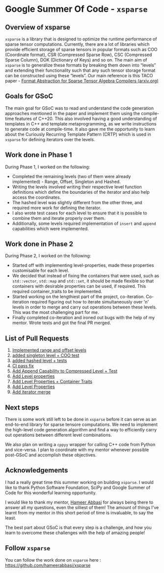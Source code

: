 # Google Summer Of Code - `xsparse`

## Overview of xsparse

`xsparse` is a library that is designed to optimize the runtime performance of sparse tensor computations. Currently, there are a lot of libraries which provide efficient storage of sparse tensors in popular formats such as COO (Coordinate format), CSR (Compressed Sparse Row), CSC (Compressed Sparse Column), DOK (Dictionary of Keys) and so on.
The main aim of `xsparse` is to generalize these formats by breaking them down into “levels” and extending their functionality such that any such tensor storage format can be constructed using these “levels”.
Our main reference is this TACO paper - [Format Abstraction for Sparse Tensor Algebra Compilers (arxiv.org)](https://arxiv.org/pdf/1804.10112.pdf)

## Goals for GSoC

The main goal for GSoC was to read and understand the code generation approaches mentioned in the paper and implement them using the compile-time features of C++20.
This also involved having a good understanding of templates in C++ and template metaprogramming, as we write instructions to generate code at compile-time.
It also gave me the opportunity to learn about the Curiously Recurring Template Pattern (CRTP) which is used in `xsparse` for defining iterators over the levels.

## Work done in Phase 1

During Phase 1, I worked on the following:

* Completed the remaining levels (two of them were already implemented) - Range, Offset, Singleton and Hashed.
* Writing the levels involved writing their respective level function definitions which define the boundaries of the iterator and also help access the coordinates.
* The hashed level was slightly different from the other three, and required more work for defining the iterator.
* I also wrote test cases for each level to ensure that it is possible to combine them and iterate properly over them.
* Additionally, some levels required implementation of `insert` and `append` capabilities which were implemented.

## Work done in Phase 2

During Phase 2, I worked on the following:

* Started off with implementing level-properties, made these properties customisable for each level.
* We decided that instead of fixing the containers that were used, such as `std::vector`, `std::map` and `std::set`, it should be made flexible so that containers with desirable properties can be used, if required. This required container_traits to be implemented.
* Started working on the lengthiest part of the project, co-iteration. Co-iteration required figuring out how to iterate simultaneously over 'n' levels in order to merge and carry out operations between these levels. This was the most challenging part for me.
* Finally completed co-iteration and ironed out bugs with the help of my mentor. Wrote tests and got the final PR merged.

## List of Pull Requests

1. [Implemented range and offset levels](https://github.com/hameerabbasi/xsparse/pull/4)
2. [added singleton level + COO test](https://github.com/hameerabbasi/xsparse/pull/5)
3. [added hashed level + tests](https://github.com/hameerabbasi/xsparse/pull/6)
4. [CI pass fix](https://github.com/hameerabbasi/xsparse/pull/8)
5. [Add Append Capability to Compressed Level + Test](https://github.com/hameerabbasi/xsparse/pull/9)
6. [Add Level properties](https://github.com/hameerabbasi/xsparse/pull/10)
7. [Add Level Properties + Container Traits](https://github.com/hameerabbasi/xsparse/pull/11)
8. [Add Level Properties](https://github.com/hameerabbasi/xsparse/pull/12)
9. [Add iterator merge](https://github.com/hameerabbasi/xsparse/pull/13)

## Next steps

There is some work still left to be done in `xsparse` before it can serve as an end-to-end library for sparse tensore computations. We need to implement the high-level code generation algorithm and find a way to efficiently carry out operations between different level combinations.

We also plan on writing a `cppyy` wrapper for calling C++ code from Python and vice-versa.
I plan to coordinate with my mentor whenever possible post-GSoC and accomplish these objectives.

## Acknowledgements

I had a really great time this summer working on building `xsparse`. I would like to thank Python Software Foundation, SciPy and Google Summer of Code for this wonderful learning opportunity.

I would like to thank my mentor, [Hameer Abbasi](https://github.com/hameerabbasi) for always being there to answer all my questions, even the silliest of them! The amount of things I've learnt from my mentor in this short period of time is invaluable, to say the least.

The best part about GSoC is that every step is a challenge, and how you learn to overcome these challenges with the help of amazing people!

## Follow `xsparse`

You can follow the work done on `xsparse` here : https://github.com/hameerabbasi/xsparse
